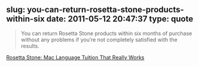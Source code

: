 slug: you-can-return-rosetta-stone-products-within-six
date: 2011-05-12 20:47:37
type: quote
---

> You can return Rosetta Stone products within six months of purchase without any problems if you’re not completely satisfied with the results.

[Rosetta Stone: Mac Language Tuition That Really Works](http://mac.appstorm.net/reviews/lifestyle/rosetta-stone-language-learning-that-really-works/?utm_source=feedburner&utm_medium=feed&utm_campaign=Feed%3A+MacAppStorm+%28Mac+AppStorm%29)
